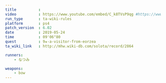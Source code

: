 ```yaml
---
title          :
video          : https://www.youtube.com/embed/C_k8TVsP9qg #https://www.youtube.com/watch?v=C_k8TVsP9qg
run_type       : ta-wiki-rules
platform       : ps4
patch_version  : 6.02
date           : 2019-05-24
time           : 09'06"80
quest          : 9★-a-visitor-from-eorzea
ta_wiki_link   : http://mhw.wiki-db.com/solota/record/2864

runners:
    - なつみ

weapons:
    - bow
---
```

